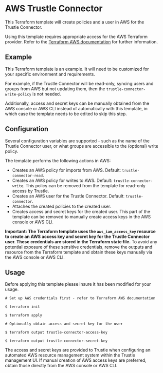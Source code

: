 # AWS Trustle Connector

This Terraform template will create policies and a user in AWS for the
Trustle Connector.

Using this template requires appropriate access for the AWS Terraform
provider. Refer to the
[Terraform AWS documentation](https://registry.terraform.io/providers/hashicorp/aws/latest/docs)
 for further information.


## Example

This Terraform template is an example. It will need to be customized for your
specific environment and requirements.

For example, if the Trustle Connector will be read-only, syncing users and
groups from AWS but not updating them, then the
`trustle-connector-write-policy` is not needed.

Additionally, access and secret keys can be manually obtained from the AWS
console or AWS CLI instead of automatically with this template, in which case
the template needs to be edited to skip this step.

## Configuration

Several configuration variables are supported - such as the name of the Trustle
Connector user, or what groups are accessible to the (optional) write policy.

The template performs the following actions in AWS:

+ Creates an AWS policy for imports from AWS. Default: `trustle-connector-read`.
+ Creates an AWS policy for writes to AWS. Default: `trustle-connector-write`.
  This policy can be removed from the template for read-only access by Trustle.
+ Creates an AWS user for the Trustle Connector. Default: `trustle-connector`.
+ Attaches the created policies to the created user.
+ Creates access and secret keys for the created user. This part of the template
  can be removed to manually create access keys in the AWS console or AWS CLI.

**Important: The Terraform template uses the `aws_iam_access_key` resource to
create an AWS access key and secret key for the Trustle Connector user. These
credentials are stored in the Terraform state file.** To avoid any potential
exposure of these sensitive credentials, remove the outputs and resource from
the Terraform template and obtain these keys manually via the AWS console or
AWS CLI.

## Usage

Before applying this template please insure it has been modified for your usage.

```
# Set up AWS credentials first - refer to Terraform AWS documentation

$ terraform init

$ terraform apply

# Optionally obtain access and secret key for the user

$ terraform output trustle-connector-access-key

$ terraform output trustle-connector-secret-key

```

The access and secret keys are provided to Trustle when configuring an automated
AWS resource management system within the Trustle management UI. If manual
creation of AWS access keys are preferred, obtain those directly from the AWS
console or AWS CLI.
